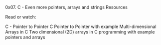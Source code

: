 0x07. C - Even more pointers, arrays and strings
Resources

Read or watch:

C - Pointer to Pointer
C  Pointer to Pointer with example
Multi-dimensional Arrays in C
Two dimensional (2D) arrays in C programming with example
pointers and arrays
